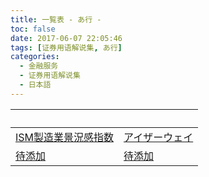 ```yaml
---
title: 一覧表 - あ行 -
toc: false
date: 2017-06-07 22:05:46
tags: [证券用语解说集, あ行]
categories:
  - 金融服务
  - 证券用语解说集
  - 日本語
---
```


| &nbsp; | &nbsp; |
| :----- | :----- |
| [ISM製造業景況感指数](../a/ism_seizou/) | [アイザーウェイ](../a/eitherway/) |
| [待添加](../a//) | [待添加](../a//) |
